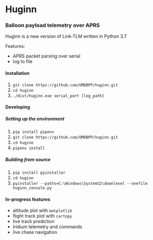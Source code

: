 # Huginn
### Balloon payload telemetry over APRS 

Huginn is a new version of Link-TLM written in Python 3.7

Features:
- APRS packet parsing over serial
- log to file

#### Installation

1. `git clone https://github.com/UMDBPP/huginn.git`
2. `cd huginn`
3. `./dist/huginn.exe serial_port [log_path]`
 
#### Developing

##### Setting up the environment

1. `pip install pipenv`
2. `git clone https://github.com/UMDBPP/huginn.git` 
3. `cd huginn`
4. `pipenv install`

##### Building from source

1. `pip install pyinstaller`
2. `cd huginn`
3. `pyinstaller --paths=C:\Windows\System32\downlevel --onefile huginn_console.py`

#### In-progress features

- altitude plot with `matplotlib`
- flight track plot with `cartopy`
- live track prediction
- Iridium telemetry and commands
- live chase navigation

